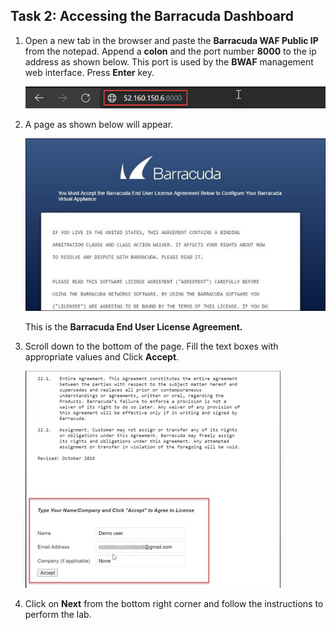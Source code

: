 ## Task 2: Accessing the Barracuda Dashboard   

1. Open a new tab in the browser and paste the **Barracuda WAF Public IP** from the notepad. Append a **colon** and the port number **8000** to the ip address as shown below. This port is used by the **BWAF** management web interface. Press **Enter** key.

    ![](../images/Picture15.png)

1. A page as shown below will appear.

    ![](../images/Picture16.jpg)

    This is the **Barracuda End User License Agreement.**

1. Scroll down to the bottom of the page. Fill the text boxes with appropriate values and Click **Accept**.

   ![](../images/Picture17.jpg)
   
1. Click on **Next** from the bottom right corner and follow the instructions to perform the lab.
